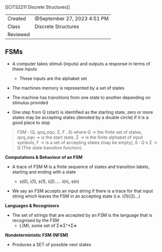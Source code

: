 [[CITS2211 Discrete Structures]]

|   |   |
|---|---|
|Created|@September 27, 2023 4:51 PM|
|Class|Discrete Structures|
|Reviewed||

## FSMs

- A computer takes stimuli (inputs) and outputs a response in terms of these inputs
    - These inputs are the alphabet set

- The machines memory is represented by a set of states

- The machine has transitions from one state to another depending on stimulus provided

- One step from Q (start) is identified as the starting state, zero or more states may be accepting states (denoted by a double circle) if it is a good place to stop

> FSM : (Q, qoq_oqo​﻿, Σ, F , δ) where Q → the finite set of states, qoq_oqo​﻿ → is the start state, Σ → is the finite alphabet of input symbols, F → is a set of accepting states (may be empty), δ : Q x Σ → Q (The state transition function).

****************Computations & Behaviour of an FSM****************

- A trace of FSM M is a finite sequence of states and transition labels, starting and ending with a state
    - s(0), i(1), s(1), i(2)….. i(n), s(n)

- We say an FSM accepts an input string if there is a trace for that input string which leaves the FSM in an accepting state (i.e. i(1)i(2)…)

**********************************************Languages & Recognisers**********************************************

- The set of strings that are accepted by an FSM is the language that is recognised by the FSM
    - L(M), some set of Σ∗Σ^*Σ∗﻿

******************************************************Nondeterministic FSM (NFSM)******************************************************

- Produces a SET of possible next states